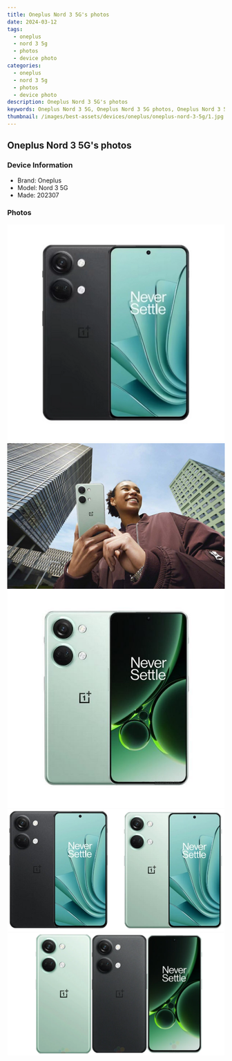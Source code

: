 ```yaml
---
title: Oneplus Nord 3 5G's photos
date: 2024-03-12
tags: 
  - oneplus
  - nord 3 5g
  - photos
  - device photo
categories: 
  - oneplus
  - nord 3 5g
  - photos
  - device photo
description: Oneplus Nord 3 5G's photos
keywords: Oneplus Nord 3 5G, Oneplus Nord 3 5G photos, Oneplus Nord 3 5G device photo
thumbnail: /images/best-assets/devices/oneplus/oneplus-nord-3-5g/1.jpg
---
```


## Oneplus Nord 3 5G's photos

### Device Information

- Brand: Oneplus
- Model: Nord 3 5G
- Made: 202307

### Photos

![/images/best-assets/devices/oneplus/oneplus-nord-3-5g/1.jpg](/images/best-assets/devices/oneplus/oneplus-nord-3-5g/1.jpg)
![/images/best-assets/devices/oneplus/oneplus-nord-3-5g/2.jpg](/images/best-assets/devices/oneplus/oneplus-nord-3-5g/2.jpg)
![/images/best-assets/devices/oneplus/oneplus-nord-3-5g/3.jpg](/images/best-assets/devices/oneplus/oneplus-nord-3-5g/3.jpg)
![/images/best-assets/devices/oneplus/oneplus-nord-3-5g/4.jpg](/images/best-assets/devices/oneplus/oneplus-nord-3-5g/4.jpg)
![/images/best-assets/devices/oneplus/oneplus-nord-3-5g/5.jpg](/images/best-assets/devices/oneplus/oneplus-nord-3-5g/5.jpg)
